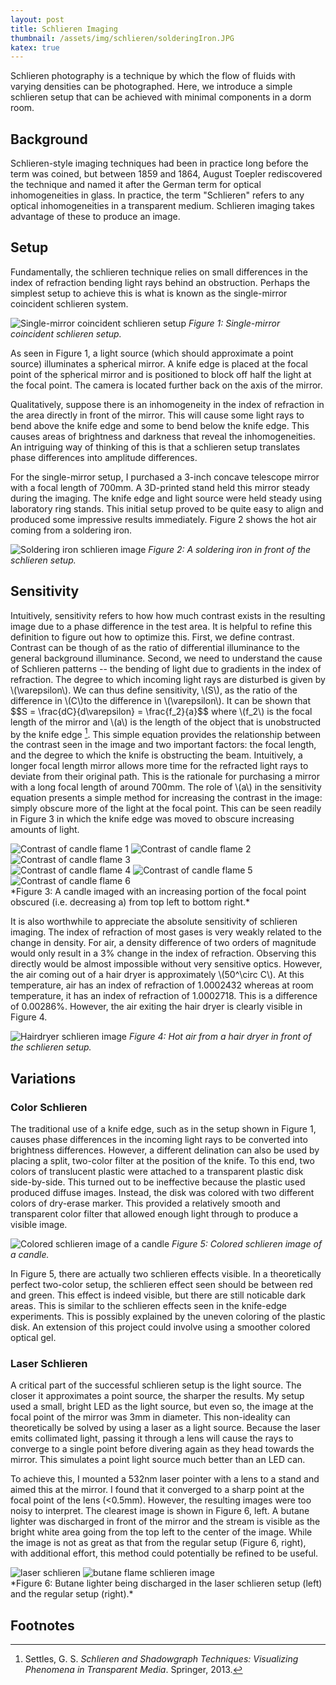 ```yaml
---
layout: post
title: Schlieren Imaging
thumbnail: /assets/img/schlieren/solderingIron.JPG
katex: true
---
```


Schlieren photography is a technique by which the flow of fluids with varying densities can be photographed. Here, we introduce a simple schlieren setup that can be achieved with minimal components in a dorm room.
<!--more-->

## Background

Schlieren-style imaging techniques had been in practice long before the term was coined, but between 1859 and 1864, August Toepler rediscovered the technique and named it after the German term for optical inhomogeneities in glass. In practice, the term "Schlieren" refers to any optical inhomogeneities in a transparent medium. Schlieren imaging takes advantage of these to produce an image.

## Setup

Fundamentally, the schlieren technique relies on small differences in the index of refraction bending light rays behind an obstruction. Perhaps the simplest setup to achieve this is what is known as the single-mirror coincident schlieren system.

![Single-mirror coincident schlieren setup](/assets/img/schlieren/singleMirrorSetup.png)
*Figure 1: Single-mirror coincident schlieren setup.*

As seen in Figure 1, a light source (which should approximate a point source) illuminates a spherical mirror. A knife edge is placed at the focal point of the spherical mirror and is positioned to block off half the light at the focal point. The camera is located further back on the axis of the mirror.

Qualitatively, suppose there is an inhomogeneity in the index of refraction in the area directly in front of the mirror. This will cause some light rays to bend above the knife edge and some to bend below the knife edge. This causes areas of brightness and darkness that reveal the inhomogeneities. An intriguing way of thinking of this is that a schlieren setup translates phase differences into amplitude differences.

For the single-mirror setup, I purchased a 3-inch concave telescope mirror with a focal length of 700mm. A 3D-printed stand held this mirror steady during the imaging. The knife edge and light source were held steady using laboratory ring stands. This initial setup proved to be quite easy to align and produced some impressive results immediately. Figure 2 shows the hot air coming from a soldering iron.

![Soldering iron schlieren image](/assets/img/schlieren/solderingIron.JPG)
*Figure 2: A soldering iron in front of the schlieren setup.*

## Sensitivity

Intuitively, sensitivity refers to how how much contrast exists in the resulting image due to a phase difference in the test area. It is helpful to refine this definition to figure out how to optimize this. First, we define contrast. Contrast can be though of as the ratio of differential illuminance to the general background illuminance. Second, we need to understand the cause of Schlieren patterns -- the bending of light due to gradients in the index of refraction. The degree to which incoming light rays are disturbed is given by \\\(\varepsilon\\). We can thus define sensitivity, \\(S\\), as the ratio of the difference in \\(C\\)to the difference in \\(\varepsilon\\). It can be shown that \$\$S = \frac{dC}{d\varepsilon} = \frac{f_2}{a}\$\$
where \\(f_2\\) is the focal length of the mirror and \\(a\\) is the length of the object that is unobstructed by the knife edge [^1]. This simple equation provides the relationship between the contrast seen in the image and two important factors: the focal length, and the degree to which the knife is obstructing the beam. Intuitively, a longer focal length mirror allows more time for the refracted light rays to deviate from their original path. This is the rationale for purchasing a mirror with a long focal length of around 700mm. The role of \\(a\\) in the sensitivity equation presents a simple method for increasing the contrast in the image: simply obscure more of the light at the focal point. This can be seen readily in Figure 3 in which the knife edge was moved to obscure increasing amounts of light.

<div class="center">
    <img src="/assets/img/schlieren/contrastDemo_1.JPG" alt="Contrast of candle flame 1" class="three-image-row">
    <img src="/assets/img/schlieren/contrastDemo_2.JPG" alt="Contrast of candle flame 2" class="three-image-row">
    <img src="/assets/img/schlieren/contrastDemo_3.JPG" alt="Contrast of candle flame 3" class="three-image-row">
</div>
<div class="center">
    <img src="/assets/img/schlieren/contrastDemo_4.JPG" alt="Contrast of candle flame 4" class="three-image-row">
    <img src="/assets/img/schlieren/contrastDemo_5.JPG" alt="Contrast of candle flame 5" class="three-image-row">
    <img src="/assets/img/schlieren/contrastDemo_6.JPG" alt="Contrast of candle flame 6" class="three-image-row">
</div>
*Figure 3: A candle imaged with an increasing portion of the focal point obscured (i.e. decreasing a) from top left to bottom right.*

It is also worthwhile to appreciate the absolute sensitivity of schlieren imaging. The index of refraction of most gases is very weakly related to the change in density. For air, a density difference of two orders of magnitude would only result in a 3% change in the index of refraction. Observing this directly would be almost impossible without very sensitive optics. However, the air coming out of a hair dryer is approximately \\(50^\circ C\\). At this temperature, air has an index of refraction of 1.0002432 whereas at room temperature, it has an index of refraction of 1.0002718. This is a difference of 0.00286%. However, the air exiting the hair dryer is clearly visible in Figure 4.

![Hairdryer schlieren image](/assets/img/schlieren/hairdryer.JPG)
*Figure 4: Hot air from a hair dryer in front of the schlieren setup.*

## Variations

### Color Schlieren

The traditional use of a knife edge, such as in the setup shown in Figure 1, causes phase differences in the incoming light rays to be converted into brightness differences. However, a different delination can also be used by placing a split, two-color filter at the position of the knife. To this end, two colors of translucent plastic were attached to a transparent plastic disk side-by-side. This turned out to be ineffective because the plastic used produced diffuse images. Instead, the disk was colored with two different colors of dry-erase marker. This provided a relatively smooth and transparent color filter that allowed enough light through to produce a visible image.

![Colored schlieren image of a candle](/assets/img/schlieren/colorCandle.JPG)
*Figure 5: Colored schlieren image of a candle.*

In Figure 5, there are actually two schlieren effects visible. In a theoretically perfect two-color setup, the schlieren effect seen should be between red and green. This effect is indeed visible, but there are still noticable dark areas. This is similar to the schlieren effects seen in the knife-edge experiments. This is possibly explained by the uneven coloring of the plastic disk. An extension of this project could involve using a smoother colored optical gel.

### Laser Schlieren

A critical part of the successful schlieren setup is the light source. The closer it approximates a point source, the sharper the results. My setup used a small, bright LED as the light source, but even so, the image at the focal point of the mirror was 3mm in diameter. This non-ideality can theoretically be solved by using a laser as a light source. Because the laser emits collimated light, passing it through a lens will cause the rays to converge to a single point before divering again as they head towards the mirror. This simulates a point light source much better than an LED can.

To achieve this, I mounted a 532nm laser pointer with a lens to a stand and aimed this at the mirror. I found that it converged to a sharp point at the focal point of the lens (<0.5mm). However, the resulting images were too noisy to interpret. The clearest image is shown in Figure 6, left. A butane lighter was discharged in front of the mirror and the stream is visible as the bright white area going from the top left to the center of the image. While the image is not as great as that from the regular setup (Figure 6, right), with additional effort, this method could potentially be refined to be useful.

<div class="center">
    <img src="/assets/img/schlieren/laser.JPG" alt="laser schlieren" class="two-image-row">
    <img src="/assets/img/schlieren/butane.JPG" alt="butane flame schlieren image" class="two-image-row">
</div>
*Figure 6: Butane lighter being discharged in the laser schlieren setup (left) and the regular setup (right).*

## Footnotes

[^1]: Settles, G. S. *Schlieren and Shadowgraph Techniques: Visualizing Phenomena in Transparent Media*. Springer, 2013.
